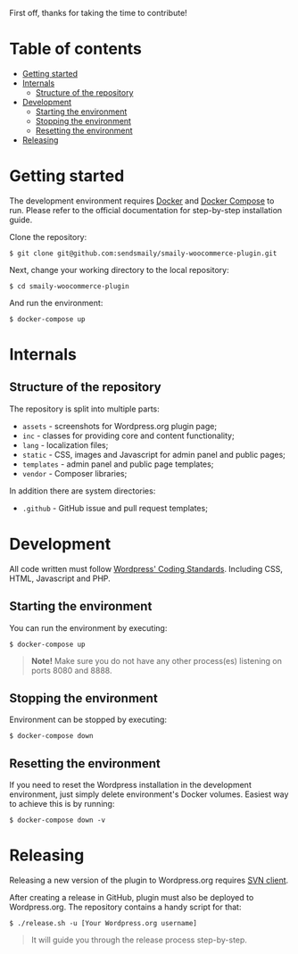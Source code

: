 First off, thanks for taking the time to contribute!

# Table of contents

- [Getting started](#getting-started)
- [Internals](#internals)
    - [Structure of the repository](#structure-of-the-repository)
- [Development](#development)
    - [Starting the environment](#starting-the-environment)
    - [Stopping the environment](#stopping-the-environment)
    - [Resetting the environment](#resetting-the-environment)
- [Releasing](#releasing)


# Getting started

The development environment requires [Docker](https://docs.docker.com/) and [Docker Compose](https://docs.docker.com/compose/) to run. Please refer to the official documentation for step-by-step installation guide.

Clone the repository:

    $ git clone git@github.com:sendsmaily/smaily-woocommerce-plugin.git

Next, change your working directory to the local repository:

    $ cd smaily-woocommerce-plugin

And run the environment:

    $ docker-compose up


# Internals

## Structure of the repository

The repository is split into multiple parts:

- `assets` - screenshots for Wordpress.org plugin page;
- `inc` - classes for providing core and content functionality;
- `lang` - localization files;
- `static` - CSS, images and Javascript for admin panel and public pages;
- `templates` - admin panel and public page templates;
- `vendor` - Composer libraries;

In addition there are system directories:

- `.github` - GitHub issue and pull request templates;


# Development

All code written must follow [Wordpress' Coding Standards](https://make.wordpress.org/core/handbook/best-practices/coding-standards/). Including CSS, HTML, Javascript and PHP.

## Starting the environment

You can run the environment by executing:

    $ docker-compose up

> **Note!** Make sure you do not have any other process(es) listening on ports 8080 and 8888.

## Stopping the environment

Environment can be stopped by executing:

    $ docker-compose down

## Resetting the environment

If you need to reset the Wordpress installation in the development environment, just simply delete environment's Docker volumes. Easiest way to achieve this is by running:

    $ docker-compose down -v


# Releasing

Releasing a new version of the plugin to Wordpress.org requires [SVN client](https://subversion.apache.org/packages.html).

After creating a release in GitHub, plugin must also be deployed to Wordpress.org. The repository contains a handy script for that:

    $ ./release.sh -u [Your Wordpress.org username]

> It will guide you through the release process step-by-step.
